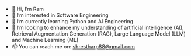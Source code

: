 - 👋 Hi, I’m Ram
- 👀 I’m interested in Software Engineering
- 🌱 I’m currently learning Python and AI Engineering
- 💞️ I’m looking to enhance my understanding of artificial intelligence (AI), Retrieval Augmentation Generation (RAG), Large Language Model (LLM) and Machine Learning (ML)
- 📫 You can reach me on: shrestharp88@gmail.com

<!---
arpstha/arpstha is a ✨ special ✨ repository because its `README.md` (this file) appears on your GitHub profile.
You can click the Preview link to take a look at your changes.
--->
